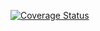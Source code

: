 [![Coverage Status](https://coveralls.io/repos/github/kuterok3r/rk2/badge.svg?branch=main)](https://coveralls.io/github/kuterok3r/rk2?branch=main)
